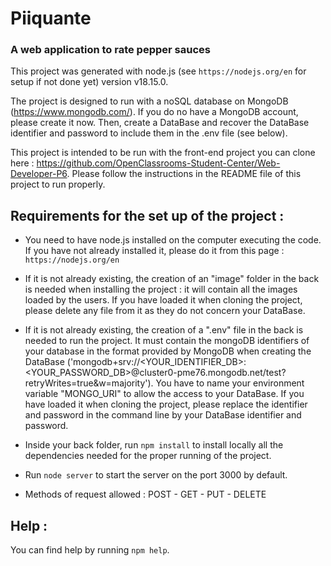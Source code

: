 # Piiquante 
### A web application to rate pepper sauces

This project was generated with node.js (see `https://nodejs.org/en` for setup if not done yet) version v18.15.0.

The project is designed to run with a noSQL database on MongoDB (https://www.mongodb.com/). If you do no have a MongoDB account, please create it now. Then, create a DataBase and recover the DataBase identifier and password to include them in the .env file (see below).

This project is intended to be run with the front-end project you can clone here : https://github.com/OpenClassrooms-Student-Center/Web-Developer-P6. Please follow the instructions in the README file of this project to run properly.


## Requirements for the set up of the project : 

* You need to have node.js installed on the computer executing the code. If you have not already installed it, please do it from this page : `https://nodejs.org/en`

* If it is not already existing, the creation of an "image" folder in the back is needed when installing the project : it will contain all the images loaded by the users. If you have loaded it when cloning the project, please delete any file from it as they do not concern your DataBase.

* If it is not already existing, the creation of a ".env" file in the back is needed to run the project. It must contain the mongoDB identifiers of your database in the format provided by MongoDB when creating the DataBase ('mongodb+srv://<YOUR_IDENTIFIER_DB>:<YOUR_PASSWORD_DB>@cluster0-pme76.mongodb.net/test?retryWrites=true&w=majority'). You have to name your environment variable "MONGO_URI" to allow the access to your DataBase.
If you have loaded it when cloning the project, please replace the identifier and password in the command line by your DataBase identifier and password.

* Inside your back folder, run `npm install` to install locally all the dependencies needed for the proper running of the project.

* Run `node server` to start the server on the port 3000 by default.

* Methods of request allowed : 
POST - GET - PUT - DELETE

## Help :

You can find help by running `npm help`.


